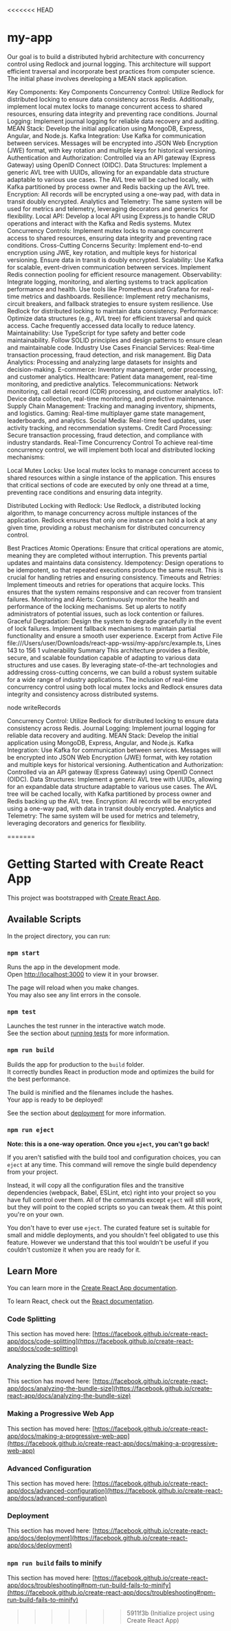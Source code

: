 <<<<<<< HEAD
# my-app

Our goal is to build a distributed hybrid architecture with concurrency control using Redlock and journal logging. This architecture will support efficient traversal and incorporate best practices from computer science. The initial phase involves developing a MEAN stack application.

Key Components:
Key Components
Concurrency Control: Utilize Redlock for distributed locking to ensure data consistency across Redis. Additionally, implement local mutex locks to manage concurrent access to shared resources, ensuring data integrity and preventing race conditions.
Journal Logging: Implement journal logging for reliable data recovery and auditing.
MEAN Stack: Develop the initial application using MongoDB, Express, Angular, and Node.js.
Kafka Integration: Use Kafka for communication between services. Messages will be encrypted into JSON Web Encryption (JWE) format, with key rotation and multiple keys for historical versioning.
Authentication and Authorization: Controlled via an API gateway (Express Gateway) using OpenID Connect (OIDC).
Data Structures: Implement a generic AVL tree with UUIDs, allowing for an expandable data structure adaptable to various use cases. The AVL tree will be cached locally, with Kafka partitioned by process owner and Redis backing up the AVL tree.
Encryption: All records will be encrypted using a one-way pad, with data in transit doubly encrypted.
Analytics and Telemetry: The same system will be used for metrics and telemetry, leveraging decorators and generics for flexibility.
Local API: Develop a local API using Express.js to handle CRUD operations and interact with the Kafka and Redis systems.
Mutex Concurrency Controls: Implement mutex locks to manage concurrent access to shared resources, ensuring data integrity and preventing race conditions.
Cross-Cutting Concerns
Security: Implement end-to-end encryption using JWE, key rotation, and multiple keys for historical versioning. Ensure data in transit is doubly encrypted.
Scalability: Use Kafka for scalable, event-driven communication between services. Implement Redis connection pooling for efficient resource management.
Observability: Integrate logging, monitoring, and alerting systems to track application performance and health. Use tools like Prometheus and Grafana for real-time metrics and dashboards.
Resilience: Implement retry mechanisms, circuit breakers, and fallback strategies to ensure system resilience. Use Redlock for distributed locking to maintain data consistency.
Performance: Optimize data structures (e.g., AVL tree) for efficient traversal and quick access. Cache frequently accessed data locally to reduce latency.
Maintainability: Use TypeScript for type safety and better code maintainability. Follow SOLID principles and design patterns to ensure clean and maintainable code.
Industry Use Cases
Financial Services: Real-time transaction processing, fraud detection, and risk management.
Big Data Analytics: Processing and analyzing large datasets for insights and decision-making.
E-commerce: Inventory management, order processing, and customer analytics.
Healthcare: Patient data management, real-time monitoring, and predictive analytics.
Telecommunications: Network monitoring, call detail record (CDR) processing, and customer analytics.
IoT: Device data collection, real-time monitoring, and predictive maintenance.
Supply Chain Management: Tracking and managing inventory, shipments, and logistics.
Gaming: Real-time multiplayer game state management, leaderboards, and analytics.
Social Media: Real-time feed updates, user activity tracking, and recommendation systems.
Credit Card Processing: Secure transaction processing, fraud detection, and compliance with industry standards.
Real-Time Concurrency Control
To achieve real-time concurrency control, we will implement both local and distributed locking mechanisms:

Local Mutex Locks: Use local mutex locks to manage concurrent access to shared resources within a single instance of the application. This ensures that critical sections of code are executed by only one thread at a time, preventing race conditions and ensuring data integrity.

Distributed Locking with Redlock: Use Redlock, a distributed locking algorithm, to manage concurrency across multiple instances of the application. Redlock ensures that only one instance can hold a lock at any given time, providing a robust mechanism for distributed concurrency control.

Best Practices
Atomic Operations: Ensure that critical operations are atomic, meaning they are completed without interruption. This prevents partial updates and maintains data consistency.
Idempotency: Design operations to be idempotent, so that repeated executions produce the same result. This is crucial for handling retries and ensuring consistency.
Timeouts and Retries: Implement timeouts and retries for operations that acquire locks. This ensures that the system remains responsive and can recover from transient failures.
Monitoring and Alerts: Continuously monitor the health and performance of the locking mechanisms. Set up alerts to notify administrators of potential issues, such as lock contention or failures.
Graceful Degradation: Design the system to degrade gracefully in the event of lock failures. Implement fallback mechanisms to maintain partial functionality and ensure a smooth user experience.
Excerpt from Active File file:///Users/user/Downloads/react-app-wssi/my-app/src/example.ts, Lines 143 to 156
1 vulnerability
Summary
This architecture provides a flexible, secure, and scalable foundation capable of adapting to various data structures and use cases. By leveraging state-of-the-art technologies and addressing cross-cutting concerns, we can build a robust system suitable for a wide range of industry applications. The inclusion of real-time concurrency control using both local mutex locks and Redlock ensures data integrity and consistency across distributed systems.

node
writeRecords

Concurrency Control: Utilize Redlock for distributed locking to ensure data consistency across Redis.
Journal Logging: Implement journal logging for reliable data recovery and auditing.
MEAN Stack: Develop the initial application using MongoDB, Express, Angular, and Node.js.
Kafka Integration: Use Kafka for communication between services. Messages will be encrypted into JSON Web Encryption (JWE) format, with key rotation and multiple keys for historical versioning.
Authentication and Authorization: Controlled via an API gateway (Express Gateway) using OpenID Connect (OIDC).
Data Structures: Implement a generic AVL tree with UUIDs, allowing for an expandable data structure adaptable to various use cases. The AVL tree will be cached locally, with Kafka partitioned by process owner and Redis backing up the AVL tree.
Encryption: All records will be encrypted using a one-way pad, with data in transit doubly encrypted.
Analytics and Telemetry: The same system will be used for metrics and telemetry, leveraging decorators and generics for flexibility.

=======
# Getting Started with Create React App

This project was bootstrapped with [Create React App](https://github.com/facebook/create-react-app).

## Available Scripts

In the project directory, you can run:

### `npm start`

Runs the app in the development mode.\
Open [http://localhost:3000](http://localhost:3000) to view it in your browser.

The page will reload when you make changes.\
You may also see any lint errors in the console.

### `npm test`

Launches the test runner in the interactive watch mode.\
See the section about [running tests](https://facebook.github.io/create-react-app/docs/running-tests) for more information.

### `npm run build`

Builds the app for production to the `build` folder.\
It correctly bundles React in production mode and optimizes the build for the best performance.

The build is minified and the filenames include the hashes.\
Your app is ready to be deployed!

See the section about [deployment](https://facebook.github.io/create-react-app/docs/deployment) for more information.

### `npm run eject`

**Note: this is a one-way operation. Once you `eject`, you can't go back!**

If you aren't satisfied with the build tool and configuration choices, you can `eject` at any time. This command will remove the single build dependency from your project.

Instead, it will copy all the configuration files and the transitive dependencies (webpack, Babel, ESLint, etc) right into your project so you have full control over them. All of the commands except `eject` will still work, but they will point to the copied scripts so you can tweak them. At this point you're on your own.

You don't have to ever use `eject`. The curated feature set is suitable for small and middle deployments, and you shouldn't feel obligated to use this feature. However we understand that this tool wouldn't be useful if you couldn't customize it when you are ready for it.

## Learn More

You can learn more in the [Create React App documentation](https://facebook.github.io/create-react-app/docs/getting-started).

To learn React, check out the [React documentation](https://reactjs.org/).

### Code Splitting

This section has moved here: [https://facebook.github.io/create-react-app/docs/code-splitting](https://facebook.github.io/create-react-app/docs/code-splitting)

### Analyzing the Bundle Size

This section has moved here: [https://facebook.github.io/create-react-app/docs/analyzing-the-bundle-size](https://facebook.github.io/create-react-app/docs/analyzing-the-bundle-size)

### Making a Progressive Web App

This section has moved here: [https://facebook.github.io/create-react-app/docs/making-a-progressive-web-app](https://facebook.github.io/create-react-app/docs/making-a-progressive-web-app)

### Advanced Configuration

This section has moved here: [https://facebook.github.io/create-react-app/docs/advanced-configuration](https://facebook.github.io/create-react-app/docs/advanced-configuration)

### Deployment

This section has moved here: [https://facebook.github.io/create-react-app/docs/deployment](https://facebook.github.io/create-react-app/docs/deployment)

### `npm run build` fails to minify

This section has moved here: [https://facebook.github.io/create-react-app/docs/troubleshooting#npm-run-build-fails-to-minify](https://facebook.github.io/create-react-app/docs/troubleshooting#npm-run-build-fails-to-minify)
>>>>>>> 5911f3b (Initialize project using Create React App)
